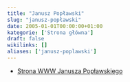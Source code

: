 ```yaml
---
title: "Janusz Popławski"
slug: "janusz-popławski"
date: 2005-01-01T00:00:00+01:00
kategorie: ['Strona główna']
draft: false
wikilinks: []
aliases: ['janusz-poplawski']
---
```

  - [Strona WWW Janusza
    Popławskiego](http://www.poplawski.com.pl/index_poplawski.html)

